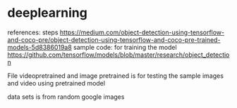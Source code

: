 # deeplearning

references:
steps
https://medium.com/object-detection-using-tensorflow-and-coco-pre/object-detection-using-tensorflow-and-coco-pre-trained-models-5d8386019a8
sample code: for training the model
https://github.com/tensorflow/models/blob/master/research/object_detection


File videopretrained and image pretrained is for testing the sample images and video using pretrained model


data sets is from random google images

